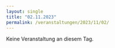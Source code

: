 ```yaml
---
layout: single
title: "02.11.2023"
permalink: /veranstaltungen/2023/11/02/
---
```


Keine Veranstaltung an diesem Tag.

